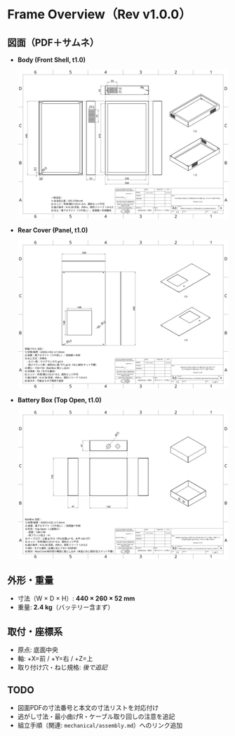 # Frame Overview（Rev v1.0.0）

## **図面（PDF＋サムネ）**

- **Body (Front Shell, t1.0)**
  
  [![Body-FrontShell_t1.0 (thumb)](./drawings/Body-FrontShell_t1.0.png)](./drawings/Body-FrontShell_t1.0_v1.0.1.pdf)

- **Rear Cover (Panel, t1.0)**
  
  [![RearCover-Panel_t1.0 (thumb)](./drawings/RearCover-Panel_t1.0.png)](./drawings/RearCover-Panel_t1.0_v1.0.1.pdf)

- **Battery Box (Top Open, t1.0)**
  
  [![BattBox-TopOpen_t1.0 (thumb)](./drawings/BattBox-TopOpen_t1.0.png)](./drawings/BattBox-TopOpen_t1.0_v1.0.1.pdf)

## **外形・重量**

- 寸法（W × D × H）: **440 × 260 × 52 mm**
- 重量: **2.4 kg**（バッテリー含まず）

## **取付・座標系**

- 原点: 底面中央  
- 軸: +X=前 / +Y=右 / +Z=上  
- 取り付け穴・ねじ規格: _後で追記_

## **TODO**

- 図面PDFの寸法番号と本文の寸法リストを対応付け
- 逃がし寸法・最小曲げR・ケーブル取り回しの注意を追記
- 組立手順（関連: `mechanical/assembly.md`）へのリンク追加

